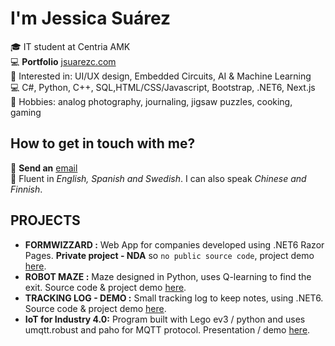 # I'm Jessica Suárez

🎓 IT student at Centria AMK  
💻 **Portfolio** [jsuarezc.com](https://www.jsuarezc.com/)  
🚀 Interested in: UI/UX design, Embedded Circuits, AI & Machine Learning  
💻 C#,  Python, C++, SQL,HTML/CSS/Javascript, Bootstrap, .NET6, Next.js  
💬 Hobbies: analog photography, journaling, jigsaw puzzles, cooking, gaming  

## How to get in touch with me?

📧 **Send an** [email](mailto:suarez.jessica1992@gmail.com)  
💬 Fluent in _English, Spanish and Swedish_. I can also speak _Chinese and Finnish_.  

## PROJECTS

- **FORMWIZZARD :** Web App for companies developed using .NET6 Razor Pages. **Private project - NDA** so `no public source code`, project demo [here](https://github.com/jsuarez1992/DotNetGladiators/tree/main).
- **ROBOT MAZE :** Maze designed in Python, uses Q-learning to find the exit. Source code & project demo [here](https://github.com/jsuarez1992/Maze-with-RL).
- **TRACKING LOG - DEMO :** Small tracking log to keep notes, using .NET6. Source code & project demo [here](https://github.com/jsuarez1992/Tracking-Log).
- **IoT for Industry 4.0:** Program built with Lego ev3 / python and uses umqtt.robust and paho for MQTT protocol. Presentation / demo [here](https://github.com/jsuarez1992/IoT-Project).
